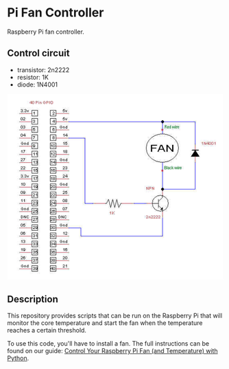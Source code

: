 # Pi Fan Controller

Raspberry Pi fan controller.

## Control circuit

* transistor: 2n2222
* resistor: 1K 
* diode: 1N4001

![control-circuit](control-circuit-gpio.jpg)

## Description

This repository provides scripts that can be run on the Raspberry Pi that will
monitor the core temperature and start the fan when the temperature reaches
a certain threshold.

To use this code, you'll have to install a fan. The full instructions can be
found on our guide: [Control Your Raspberry Pi Fan (and Temperature) with Python](https://howchoo.com/g/ote2mjkzzta/control-raspberry-pi-fan-temperature-python).
